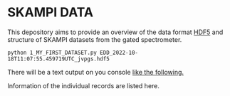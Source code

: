 # SKAMPI DATA
This depository aims to provide an overview of the data format [HDF5](https://docs.h5py.org/en/stable/) and structure of SKAMPI datasets from
the gated spectrometer.


```
python 1_MY_FIRST_DATASET.py EDD_2022-10-18T11:07:55.459719UTC_jvpgs.hdf5
```

There will be a text output on you console [like the following.](https://github.com/hrkloeck/SKAMPI_DATA/blob/main/data_structure_info/EDD_2022-10-18T11%3A07%3A55.459719UTC_jvpgs.hdf5_data_structure_info)

Information of the individual records are listed here.
